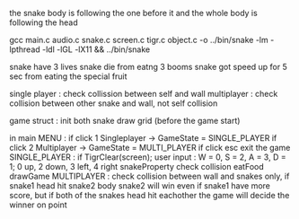 the snake body is following the one before it and the whole body is following the head 

gcc main.c audio.c snake.c screen.c tigr.c object.c -o ../bin/snake -lm -lpthread -ldl -lGL -lX11 && ../bin/snake

snake have 3 lives
snake die from eatng 3 booms
snake got speed up for 5 sec from eating the special fruit

single player : check collission between self and wall
multiplayer : check collision between other snake and wall, not self collision

game struct :
init both snake 
draw grid 
(before the game start)

in main
MENU : 
if click 1 Singleplayer -> GameState = SINGLE_PLAYER
if click 2 Multiplayer -> GameState = MULTI_PLAYER
if click esc exit the game
SINGLE_PLAYER : if 
TigrClear(screen);
user input : W = 0, S = 2, A = 3, D = 1;    0 up, 2 down, 3 left, 4 right
snakeProperty
check collision
eatFood
drawGame
MULTIPLAYER : check collision between wall and snakes only, if snake1 head hit snake2 body snake2 will win even if snake1 have more score, but if both of the snakes head hit eachother the game will decide the winner on point
